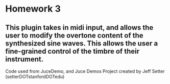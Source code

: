 # Homework 3

This plugin takes in midi input, and allows the user to modify the overtone content of the synthesized sine waves. This allows the user a fine-grained control of the timbre of their instrument.
---

Code used from JuceDemo, and Juce Demos
Project created by Jeff Setter (setterDOTstanfordDOTedu)